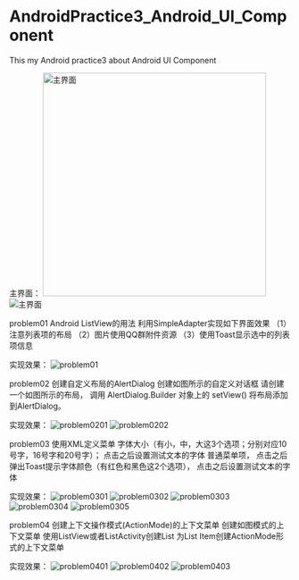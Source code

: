 # AndroidPractice3_Android_UI_Component
This my Android practice3 about Android UI Component 

主界面：
<img src="https://github.com/yangzaiqiong/AndroidPractice3_Android_UI_Component/blob/master/app/src/main/res/drawable-v24/main.png" width="400" alt="主界面"/>
![主界面](https://github.com/yangzaiqiong/AndroidPractice3_Android_UI_Component/blob/master/app/src/main/res/drawable-v24/main.png)


problem01
Android ListView的用法
利用SimpleAdapter实现如下界面效果
（1）注意列表项的布局
（2）图片使用QQ群附件资源
（3）使用Toast显示选中的列表项信息

实现效果：
![problem01](https://github.com/yangzaiqiong/AndroidPractice3_Android_UI_Component/blob/master/app/src/main/res/drawable-v24/problem01.png)


problem02
创建自定义布局的AlertDialog
   创建如图所示的自定义对话框
   请创建一个如图所示的布局，
   调用 AlertDialog.Builder 对象上的 setView() 将布局添加到AlertDialog。
   
实现效果：
![problem0201](https://github.com/yangzaiqiong/AndroidPractice3_Android_UI_Component/blob/master/app/src/main/res/drawable-v24/img_problem0201.png)
![problem0202](https://github.com/yangzaiqiong/AndroidPractice3_Android_UI_Component/blob/master/app/src/main/res/drawable-v24/img_problem0202.png)


problem03
使用XML定义菜单 
    字体大小（有小，中，大这3个选项；分别对应10号字，16号字和20号字）；
    点击之后设置测试文本的字体
    普通菜单项，
    点击之后弹出Toast提示字体颜色（有红色和黑色这2个选项），
    点击之后设置测试文本的字体
   
实现效果：
![problem0301](https://github.com/yangzaiqiong/AndroidPractice3_Android_UI_Component/blob/master/app/src/main/res/drawable-v24/problem0301.png)
![problem0302](https://github.com/yangzaiqiong/AndroidPractice3_Android_UI_Component/blob/master/app/src/main/res/drawable-v24/problem0302.png)
![problem0303](https://github.com/yangzaiqiong/AndroidPractice3_Android_UI_Component/blob/master/app/src/main/res/drawable-v24/problem0303.png)
![problem0304](https://github.com/yangzaiqiong/AndroidPractice3_Android_UI_Component/blob/master/app/src/main/res/drawable-v24/problem0304.png)
![problem0305](https://github.com/yangzaiqiong/AndroidPractice3_Android_UI_Component/blob/master/app/src/main/res/drawable-v24/problem0305.png)


problem04
创建上下文操作模式(ActionMode)的上下文菜单
    创建如图模式的上下文菜单
    使用ListView或者ListActivity创建List
    为List Item创建ActionMode形式的上下文菜单
   
实现效果：
![problem0401](https://github.com/yangzaiqiong/AndroidPractice3_Android_UI_Component/blob/master/app/src/main/res/drawable-v24/problem0401.png)
![problem0402](https://github.com/yangzaiqiong/AndroidPractice3_Android_UI_Component/blob/master/app/src/main/res/drawable-v24/problem0402.png)
![problem0403](https://github.com/yangzaiqiong/AndroidPractice3_Android_UI_Component/blob/master/app/src/main/res/drawable-v24/problem0403.png)


